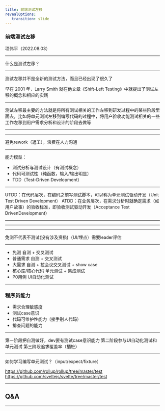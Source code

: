 ```yaml
---
title: 前端测试左移
revealOptions: 
   transition: slide
---
```


### 前端测试左移

项伟平（2022.08.03）

---

什么是测试左移？

---

测试左移并不是全新的测试方法，而且已经出现了很久了

早在 2001 年，Larry Smith 就在他文章《Shift-Left Testing》中就提出了测试左移的概念和相应的实践

---

测试左移最主要的方法就是将所有测试相关的工作左移到研发过程中的某些阶段里面去，比如将单元测试左移到编写代码的过程中，将用户验收功能测试相关的一些工作左移到用户需求分析和设计的阶段去做等

---

<!-- .slide: data-background="white" data-background-image="https://keynote.vercel.app/public/img/shift-left-testing.webp" data-background-size="contain" -->

---

避免rework（返工），浪费在人力沟通

---

能力模型：
- 测试分析与测试设计（有测试概念）
- 代码可测试性（纯函数，输入/输出明显）
- TDD（Test-Driven Development）

---

UTDD：在代码层次，在编码之前写测试脚本，可以称为单元测试驱动开发（Unit Test Driven Development）
ATDD：在业务层次，在需求分析时就确定需求（如用户故事）的验收标准，即验收测试驱动开发（Acceptance Test DrivenDevelopment）

---

<!-- .slide: data-background="white" data-background-image="https://keynote.vercel.app/public/img/atdd-utdd.png" data-background-size="contain" -->

---

<!-- .slide: data-background="white" data-background-image="https://keynote.vercel.app/public/img/utdd.png" data-background-size="contain" -->

---

免测不代表不测试(没有涉及资损)（UI/埋点）需要leader评估

---

- 免测 自测 + 交叉测试
- 普通需求 自测 + 交叉测试
- 大需求 自测 + 拉会议交叉测试 + show case
- 核心库/核心代码 单元测试 + 集成测试
- P0用例 UI自动化测试

---

### 程序员能力

- 需求合理敏感度
- 测试case意识
- 代码可维护性能力（接手别人代码）
- 排查问题的能力

---

第一阶段把自测做好，dev要有测试case意识能力
第二阶段参与UI自动化测试和单元测试
第三阶段追求覆盖率（插桩）

---

如何学习编写单元测试？（input/expect/fixture）

https://github.com/rollup/rollup/tree/master/test
https://github.com/sveltejs/svelte/tree/master/test

---

## Q&A

---
